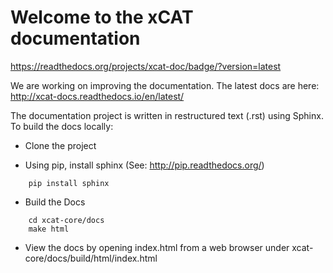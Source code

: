 # Welcome to the xCAT documentation

https://readthedocs.org/projects/xcat-doc/badge/?version=latest

We are working on improving the documentation.  The latest docs are here: http://xcat-docs.readthedocs.io/en/latest/

The documentation project is written in restructured text (.rst) using Sphinx. 
To build the docs locally: 

* Clone the project

* Using pip, install sphinx (See: http://pip.readthedocs.org/)
```
    pip install sphinx  
```

* Build the Docs
```
    cd xcat-core/docs
    make html
```

* View the docs by opening index.html from a web browser under xcat-core/docs/build/html/index.html
